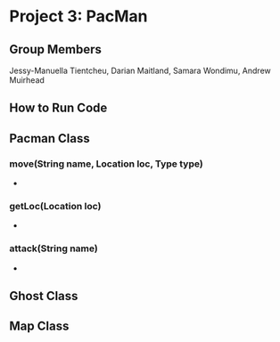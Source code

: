 # Project 3: PacMan
## Group Members
Jessy-Manuella Tientcheu, Darian Maitland, Samara Wondimu, Andrew Muirhead

## How to Run Code


## Pacman Class
### move(String name, Location loc, Type type)
-
### getLoc(Location loc)
-
### attack(String name)
-

## Ghost Class

## Map Class
